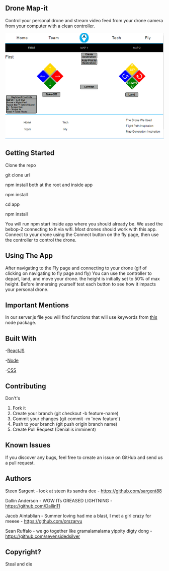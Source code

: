 ## Drone Map-it
Control your personal drone and stream video feed from your drone camera from your computer with a clean controller.
<!-- (url of hosted) -->
<img src="/app/src/comps/drone/assets/readme.png" style="width:400px height:400px" />

## Getting Started
Clone the repo

git clone url

npm install both at the root and inside app

npm install 

cd app 

npm install

You will run npm start inside app where you should already be. We used the bebop-2 connecting to it via wifi. Most drones should work with this app. Connect to your drone using the Connect button on the fly page, then use the controller to control the drone.

## Using The App

After navigating to the Fly page and connecting to your drone
(gif of clicking on navigating to fly page and fly)
You can use the controller to depart, land, and move your drone. the height is initially set to 50% of max height. Before immersing yourself test each button to see how it impacts your personal drone.

## Important Mentions

In our server.js file you will find functions that will use keywords from <a href="https://github.com/hybridgroup/node-bebop">this</a> node package.

## Built With
-<a href="https://facebook.github.io/react/">ReactJS</a>

-<a href="https://nodejs.org/en/">Node</a>

-<a href="https://www.w3.org/Style/CSS/Overview.en.html">CSS</a>

## Contributing
Don't's

1. Fork it
2. Create your branch (git checkout -b feature-name)
3. Commit your changes (git commit -m 'new feature')
4. Push to your branch (git push origin branch name)
5. Create Pull Request (Denial is imminent)

## Known Issues

If you discover any bugs, feel free to create an issue on GitHub and send us a pull request.

## Authors
Steen Sargent - look at steen its sandra dee - https://github.com/sargent88

Dallin Anderson - WOW ITs GREASED LIGHTNING - https://github.com/Dallin11

Jacob Aintablian -  Summer loving had me a blast, I met a girl crazy for meeee - https://github.com/orszarvu

Sean Ruffalo - we go together like gramalamalama yippity digty dong - https://github.com/sevensidedsilver

## Copyright?
Steal and die
